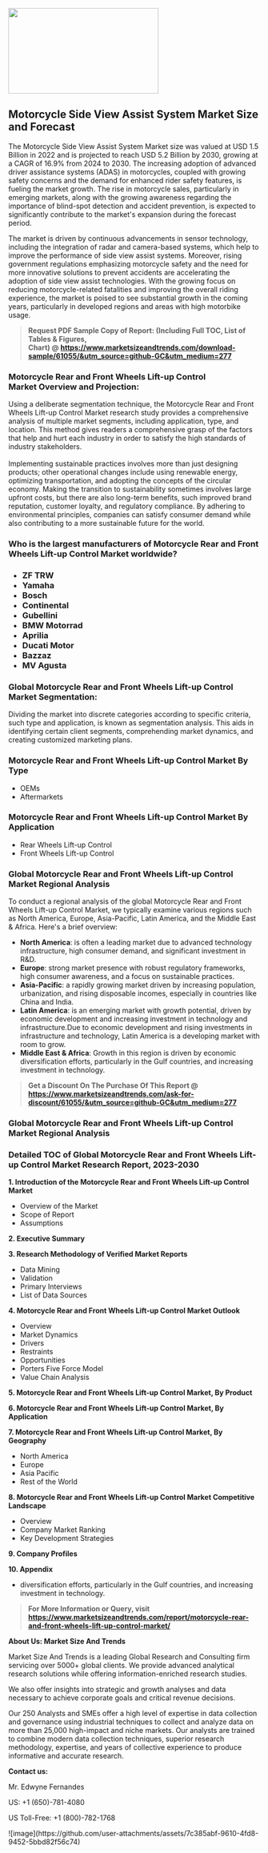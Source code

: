 <p><img class="alignnone size-medium wp-image-20088" src="https://ffe5etoiles.com/wp-content/uploads/2024/12/MST1-300x171.png" alt="" width="300" height="171" /></p><h2>Motorcycle Side View Assist System Market Size and Forecast</h2><p>The Motorcycle Side View Assist System Market size was valued at USD 1.5 Billion in 2022 and is projected to reach USD 5.2 Billion by 2030, growing at a CAGR of 16.9% from 2024 to 2030. The increasing adoption of advanced driver assistance systems (ADAS) in motorcycles, coupled with growing safety concerns and the demand for enhanced rider safety features, is fueling the market growth. The rise in motorcycle sales, particularly in emerging markets, along with the growing awareness regarding the importance of blind-spot detection and accident prevention, is expected to significantly contribute to the market's expansion during the forecast period.</p><p>The market is driven by continuous advancements in sensor technology, including the integration of radar and camera-based systems, which help to improve the performance of side view assist systems. Moreover, rising government regulations emphasizing motorcycle safety and the need for more innovative solutions to prevent accidents are accelerating the adoption of side view assist technologies. With the growing focus on reducing motorcycle-related fatalities and improving the overall riding experience, the market is poised to see substantial growth in the coming years, particularly in developed regions and areas with high motorbike usage.</p></p><blockquote id="" class=""><strong>Request PDF Sample Copy of Report: (Including Full TOC, List of Tables &amp; Figures, Chart)&nbsp;@&nbsp;<strong><a href="https://www.marketsizeandtrends.com/download-sample/61055/&utm_source=github-GC&utm_medium=277" target="_blank">https://www.marketsizeandtrends.com/download-sample/61055/&utm_source=github-GC&utm_medium=277</a></strong></strong></blockquote><h3 id="" class="">Motorcycle Rear and Front Wheels Lift-up Control Market&nbsp;Overview and Projection:</h3><p id="" class="">Using a deliberate segmentation technique, the Motorcycle Rear and Front Wheels Lift-up Control Market research study provides a comprehensive analysis of multiple market segments, including application, type, and location. This method gives readers a comprehensive grasp of the factors that help and hurt each industry in order to satisfy the high standards of industry stakeholders. <br /> <br />Implementing sustainable practices involves more than just designing products; other operational changes include using renewable energy, optimizing transportation, and adopting the concepts of the circular economy. Making the transition to sustainability sometimes involves large upfront costs, but there are also long-term benefits, such improved brand reputation, customer loyalty, and regulatory compliance. By adhering to environmental principles, companies can satisfy consumer demand while also contributing to a more sustainable future for the world.</p><h3 id="" class="">Who is the largest manufacturers of&nbsp;Motorcycle Rear and Front Wheels Lift-up Control Market worldwide?</h3><h3 class=""><p><ul><li>ZF TRW </li><li> Yamaha </li><li> Bosch </li><li> Continental </li><li> Gubellini </li><li> BMW Motorrad </li><li> Aprilia </li><li> Ducati Motor </li><li> Bazzaz </li><li> MV Agusta</li></ul></p></h3><h3 id="" class="">Global&nbsp;Motorcycle Rear and Front Wheels Lift-up Control Market Segmentation:</h3><p id="" class="">Dividing the market into discrete categories according to specific criteria, such type and application, is known as segmentation analysis. This aids in identifying certain client segments, comprehending market dynamics, and creating customized marketing plans.</p><h3 id="" class="">Motorcycle Rear and Front Wheels Lift-up Control Market&nbsp;By Type</h3><p><p><ul><li>OEMs</li><li> Aftermarkets</p></li></ul></p></p><h3 id="" class="">Motorcycle Rear and Front Wheels Lift-up Control Market&nbsp;By Application</h3><p class=""><p><ul><li>Rear Wheels Lift-up Control</li><li> Front Wheels Lift-up Control</li></ul></p></p><h3 id="" class="">Global Motorcycle Rear and Front Wheels Lift-up Control Market Regional Analysis</h3><p id="" class="">To conduct a regional analysis of the global Motorcycle Rear and Front Wheels Lift-up Control Market, we typically examine various regions such as North America, Europe, Asia-Pacific, Latin America, and the Middle East &amp; Africa. Here's a brief overview:</p><ul><li><strong>North America</strong>: is often a leading market due to advanced technology infrastructure, high consumer demand, and significant investment in R&amp;D.</li><li><strong>Europe</strong>: strong market presence with robust regulatory frameworks, high consumer awareness, and a focus on sustainable practices.</li><li><strong>Asia-Pacific</strong>: a rapidly growing market driven by increasing population, urbanization, and rising disposable incomes, especially in countries like China and India.</li><li><strong>Latin America</strong>: is an emerging market with growth potential, driven by economic development and increasing investment in technology and infrastructure.Due to economic development and rising investments in infrastructure and technology, Latin America is a developing market with room to grow.</li><li><strong>Middle East &amp; Africa</strong>: Growth in this region is driven by economic diversification efforts, particularly in the Gulf countries, and increasing investment in technology.</li></ul><blockquote id="" class=""><strong>Get a Discount On The Purchase Of This Report @ <strong><a href="https://www.marketsizeandtrends.com/ask-for-discount/61055/&utm_source=github-GC&utm_medium=277" target="_blank">https://www.marketsizeandtrends.com/ask-for-discount/61055/&utm_source=github-GC&utm_medium=277</a></strong></strong></blockquote><h3 id="" class="">Global Motorcycle Rear and Front Wheels Lift-up Control Market Regional Analysis</h3><h3 id="" class="">Detailed TOC of Global Motorcycle Rear and Front Wheels Lift-up Control Market Research Report, 2023-2030</h3><p id="" class=""><strong>1. Introduction of the Motorcycle Rear and Front Wheels Lift-up Control Market</strong></p><ul><li>Overview of the Market</li><li>Scope of Report</li><li>Assumptions</li></ul><p id="" class=""><strong>2. Executive Summary</strong></p><p id="" class=""><strong>3. Research Methodology of Verified Market Reports</strong></p><ul><li>Data Mining</li><li>Validation</li><li>Primary Interviews</li><li>List of Data Sources</li></ul><p id="" class=""><strong>4. Motorcycle Rear and Front Wheels Lift-up Control Market Outlook</strong></p><ul><li>Overview</li><li>Market Dynamics</li><li>Drivers</li><li>Restraints</li><li>Opportunities</li><li>Porters Five Force Model</li><li>Value Chain Analysis</li></ul><p id="" class=""><strong>5. Motorcycle Rear and Front Wheels Lift-up Control Market, By Product</strong></p><p id="" class=""><strong>6. Motorcycle Rear and Front Wheels Lift-up Control Market, By Application</strong></p><p id="" class=""><strong>7. Motorcycle Rear and Front Wheels Lift-up Control Market, By Geography</strong></p><ul><li>North America</li><li>Europe</li><li>Asia Pacific</li><li>Rest of the World</li></ul><p id="" class=""><strong>8. Motorcycle Rear and Front Wheels Lift-up Control Market Competitive Landscape</strong></p><ul><li>Overview</li><li>Company Market Ranking</li><li>Key Development Strategies</li></ul><p id="" class=""><strong>9. Company Profiles</strong></p><p id="" class=""><strong>10. Appendix</strong></p><ul><li>diversification efforts, particularly in the Gulf countries, and increasing investment in technology.</li></ul><blockquote id="" class=""><strong>For More Information or Query, visit <strong><strong><a href="https://www.marketsizeandtrends.com/report/motorcycle-rear-and-front-wheels-lift-up-control-market/" target="_blank">https://www.marketsizeandtrends.com/report/motorcycle-rear-and-front-wheels-lift-up-control-market/</a></strong></strong></strong></blockquote><p id="" class=""><strong>About Us: Market Size And Trends</strong></p><p id="" class="">Market Size And Trends is a leading Global Research and Consulting firm servicing over 5000+ global clients. We provide advanced analytical research solutions while offering information-enriched research studies.</p><p id="" class="">We also offer insights into strategic and growth analyses and data necessary to achieve corporate goals and critical revenue decisions.</p><p id="" class="">Our 250 Analysts and SMEs offer a high level of expertise in data collection and governance using industrial techniques to collect and analyze data on more than 25,000 high-impact and niche markets. Our analysts are trained to combine modern data collection techniques, superior research methodology, expertise, and years of collective experience to produce informative and accurate research.</p><p id="" class=""><strong>Contact us:</strong></p><p id="" class="">Mr. Edwyne Fernandes</p><p id="" class="">US: +1 (650)-781-4080</p><p id="" class="">US Toll-Free: +1 (800)-782-1768</p>
![image](https://github.com/user-attachments/assets/7c385abf-9610-4fd8-9452-5bbd82f56c74)

